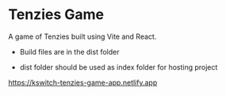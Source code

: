# Tenzies Game

A game of Tenzies built using Vite and React.

- Build files are in the dist folder

- dist folder should be used as index folder for hosting project

https://kswitch-tenzies-game-app.netlify.app